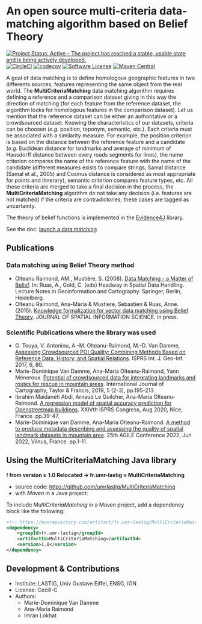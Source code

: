 # An open source multi-criteria data-matching algorithm based on Belief Theory

[![Project Status: Active – The project has reached a stable, usable state and is being actively developed.](https://www.repostatus.org/badges/latest/active.svg)](https://www.repostatus.org/#active)
[![CircleCI](https://img.shields.io/circleci/project/github/umrlastig/MultiCriteriaMatching/master.svg?style=flat-square&label=CircleCI)](https://circleci.com/gh/umrlastig/MultiCriteriaMatching)
[![codecov](https://codecov.io/gh/umrlastig/MultiCriteriaMatching/branch/master/graph/badge.svg?token=pHLaV21j2O)](https://codecov.io/gh/umrlastig/MultiCriteriaMatching)
[![Software License](https://img.shields.io/badge/Licence-Cecill--C-blue.svg?style=flat)](https://github.com/umrlastig/MultiCriteriaMatching/blob/master/Licence-en.html)
[![Maven Central](https://img.shields.io/maven-central/v/fr.umr-lastig/MultiCriteriaMatching.svg?label=Maven%20Central)](https://search.maven.org/search?q=g:%22fr.umr-lastig%22%20AND%20a:%22MultiCriteriaMatching%22)


A goal of data matching is to define homologous geographic features in two differents sources, features representing the same object from the real world. The **MultiCriteriaMatching**  data matching algorithm requires defining a reference and a comparison dataset giving in this way the direction of matching (for each feature from the reference dataset, the algorithm looks for homologous features in the comparison dataset). Let us mention that the reference dataset can be either an authoritative or a crowdsourced dataset. Knowing the characteristics of our datasets, criteria can be choosen (*e.g.* position, toponym, semantic, etc.). Each criteria must be associated with a similarity measure. For example, the position criterion is based on the distance between the reference feature and a candidate (*e.g.* Euclidean distance for landmarks and average of minimum of Hausdorff distance between every roads segments for lines), the name criterion compares the name of the reference feature with the name of the candidate (different measures exists to compare strings, Samal distance (Samal et al., 2005) and Cosinus distance is considered as most appropriate for points and itinerary), semantic criterion compares feature types, etc. All these criteria are merged to take a final decision in the process, the **MultiCriteriaMatching** algorithm do not take any decision (i.e. features are not matched) if the criteria are contradictories; these cases are tagged as uncertainty.


The theory of belief functions is implemented in the [Evidence4J](https://github.com/IGNF/evidence4j) library.


See the doc: [launch a data matching](UserGuide.md)


## Publications

### Data matching using Belief Theory method
<ul>
<li>Olteanu Raimond, AM., Mustière, S. (2008). <a href='https://doi.org/10.1007/978-3-540-68566-1_29'>Data Matching - a Matter of Belief</a>. In: Ruas, A., Gold, C. (eds) Headway in Spatial Data Handling. Lecture Notes in Geoinformation and Cartography. Springer, Berlin, Heidelberg. </li>
<li>Olteanu Raimond, Ana-Maria & Mustiere, Sebastien & Ruas, Anne. (2015). <a href='http://dx.doi.org/10.5311/JOSIS.2015.10.194'>Knowledge formalization for vector data matching using Belief Theory</a>. JOURNAL OF SPATIAL INFORMATION SCIENCE. in press. </li>
</ul>


### Scientific Publications where the library was used
<ul>
<li>G. Touya, V. Antoniou, A.-M. Olteanu-Raimond, M.-D. Van Damme, <a href='https://doi.org/10.3390/ijgi6030080'>Assessing Crowdsourced POI Quality: Combining Methods Based on Reference Data, History, and Spatial Relations</a>. ISPRS Int. J. Geo-Inf. 2017, 6, 80.  </li>
<li>Marie-Dominique Van Damme, Ana-Maria Olteanu-Raimond, Yann Méneroux. <a href='https://dx.doi.org/10.1080/23729333.2019.1615730'>Potential of crowdsourced data for integrating landmarks and routes for rescue in mountain areas</a>. International Journal of Cartography, Taylor & Francis, 2019, 5 (2-3), pp.195-213. </li>
<li>Ibrahim Maidaneh Abdi, Arnaud Le Guilcher, Ana-Maria Olteanu-Raimond. <a href='https://doi.org/10.5194/isprs-annals-V-4-2020-39-2020'>A regression model of spatial accuracy prediction for Openstreetmap buildings</a>. XXIVth ISPRS Congress, Aug 2020, Nice, France. pp.39-47.</li>
<li>Marie-Dominique van Damme, Ana-Maria Olteanu-Raimond. <a href='https://doi.org/10.5194/agile-giss-3-17-2022'>A method to produce metadata describing and assessing the quality of spatial landmark datasets in mountain area</a>. 25th AGILE Conference 2022, Jun 2022, Vilnus, France. pp.1-11.</li>
</ul>



## Using the MultiCriteriaMatching Java library

**! from version ≥ 1.0 Relocated → fr.umr-lastig » MultiCriteriaMatching**

- source code: https://github.com/umrlastig/MultiCriteriaMatching
- with *Maven* in a Java project:

To include *MultiCriteriaMatching* in a Maven project, add a dependency block like the following:

```xml
<!-- https://mvnrepository.com/artifact/fr.umr-lastig/MultiCriteriaMatching -->
<dependency>
    <groupId>fr.umr-lastig</groupId>
    <artifactId>MultiCriteriaMatching</artifactId>
    <version>1.0</version>
</dependency>
```

## Development & Contributions
* Institute: LASTIG, Univ Gustave Eiffel, ENSG, IGN
* License: Cecill-C
* Authors:
    - Marie-Dominique Van Damme
    - Ana-Maria Raimond
    - Imran Lokhat





